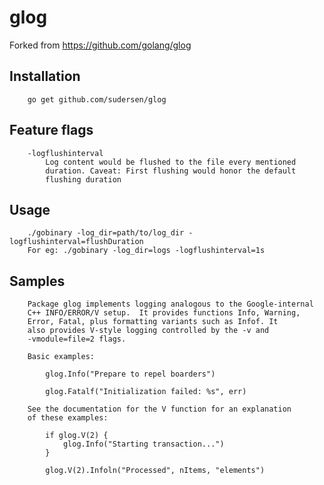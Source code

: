 glog
====

Forked from https://github.com/golang/glog

Installation
------------

```
    go get github.com/sudersen/glog
```    


Feature flags
-------------

```
    -logflushinterval
        Log content would be flushed to the file every mentioned
        duration. Caveat: First flushing would honor the default
        flushing duration
```


Usage
-----

```
    ./gobinary -log_dir=path/to/log_dir -logflushinterval=flushDuration
    For eg: ./gobinary -log_dir=logs -logflushinterval=1s
```


Samples
-------

```
	Package glog implements logging analogous to the Google-internal
	C++ INFO/ERROR/V setup.  It provides functions Info, Warning,
	Error, Fatal, plus formatting variants such as Infof. It
	also provides V-style logging controlled by the -v and
	-vmodule=file=2 flags.
	
	Basic examples:
	
		glog.Info("Prepare to repel boarders")
	
		glog.Fatalf("Initialization failed: %s", err)
	
	See the documentation for the V function for an explanation
	of these examples:
	
		if glog.V(2) {
			glog.Info("Starting transaction...")
		}
	
		glog.V(2).Infoln("Processed", nItems, "elements")
```